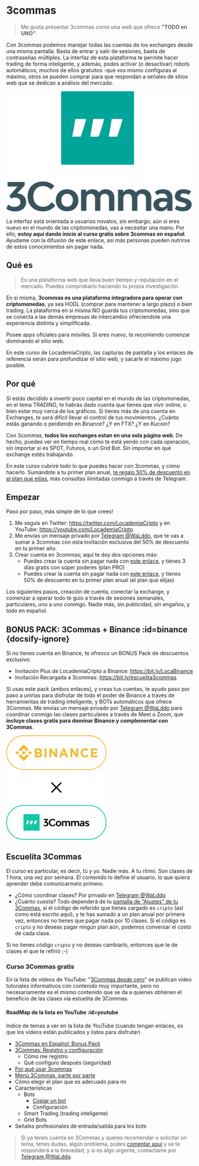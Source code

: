 # 3commas

> Me gusta presentar 3commas como una web que ofrece **"TODO en UNO"**.

Con 3commas podemos manejar todas las cuentas de los exchanges desde una misma pantalla. Basta de entrar y salir de sesiones, basta de contraseñas múltiples. La interfaz de esta plataforma te permite hacer trading de forma inteligente, y además, podes activar (o desactivar) robots automáticos, muchos de ellos gratuitos -que vos mismo configuras al máximo, otros se pueden comprar para que respondan a señales de sitios web que se dedican a análisis del mercado.

![](../assets/img/3commas-logo.png)

La interfaz está orientada a usuarios novatos, sin embargo, aún si eres nuevo en el mundo de las criptomonedas, vas a necesitar una mano. Por ello, **estoy aquí dando inicio al curso gratis sobre 3commas en español**. Ayudame con la difusión de este enlace, así más personas pueden nutrirse de estos conocimientos sin pagar nada.

## Qué es

> Es una plataforma web que lleva buen tiempo y reputación en el mercado. Puedes comprobarlo haciendo tu propia investigación.

En sí misma, **3commas es una plataforma integradora para operar con criptomonedas**, ya sea HODL (comprar para mantener a largo plazo) o bien trading. La plataforma en sí misma NO guarda tus criptomonedas, sino que se conecta a las demás empresas de intercambio ofreciendote una experiencia distinta y simplificada.

Posee apps oficiales para móviles. Si eres nuevo, te recomiendo comenzar dominando el sitio web.

En este curso de LocademiaCripto, las capturas de pantalla y los enlaces de referencia serán para profundizar el sitio web, y sacarle el máximo jugo posible.

## Por qué

Si estás decidido a invertir poco capital en el mundo de las criptomonedas, en el tema TRADING, te habrás dado cuenta que tienes que vivir online, o bien estar muy cerca de los gráficos. Si tienes más de una cuenta en Exchanges, te será dificil llevar el control de tus movimientos. ¿Cuánto estás ganando o perdiendo en Binance? ¿Y en FTX? ¿Y en Kucoin?

Con 3commas, **todos los exchanges estan en una sola página web**. De hecho, puedes ver en tiempo real cómo te está yendo con cada operación, sin importar si es SPOT, Futuros, o un Grid Bot. Sin importar en qué exchange estés trabajando.

En este curso cubriré todo lo que puedes hacer con 3commas, y cómo hacerlo.
Sumándote a tu primer plan anual, [te regalo 50% de descuento en el plan que elijas](https://3commas.io/?c=cripto), más consultas ilimitadas conmigo a través de Telegram.

## Empezar

Paso por paso, más simple de lo que crees!

1. Me seguis en Twitter: https://twitter.com/LocademiaCripto y en YouTube: https://youtube.com/LocademiaCripto
2. Me envías un mensaje privado por [Telegram @WaLddo](https://t.me/waLddo), que te vas a sumar a 3commas con esta invitación exclusiva del 50% de descuento en tu primer año.
3. Crear cuenta en 3commas; aquí te doy dos opciones más:
   - Puedes crear la cuenta sin pagar nada con [este enlace](https://3commas.io/?c=cripto), y tienes 3 días gratis con súper poderes (plan PRO)
   - Puedes crear la cuenta sin pagar nada con [este enlace](https://3commas.io/?c=cripto), y tienes 50% de descuento en tu primer plan anual (el plan que elijas)

Los siguientes pasos, creación de cuenta, conectar la exchange, y comenzar a operar todo te guío a través de sesiones semanales, particulares, uno a uno conmigo. Nadie más, sin publicidad, sin engaños, y todo en español.

## BONUS PACK: 3Commas + Binance :id=binance {docsify-ignore}

Si no tienes cuenta en Binance, te ofrezco un BONUS Pack de descuentos exclusivo:

- Invitación Plus de LocademiaCripto a Binance: https://bit.ly/LocaBinance
- Invitación Recargada a 3commas: https://bit.ly/escuelita3commas

Si usas este pack (ambos enlaces), y creas tus cuentas, te ayudo paso por paso a unirlas para disfrutar de todo el poder de Binance a través de herramientas de trading inteligente, y BOTs automáticos que ofrece 3Commas. Me envías un mensaje privado por [Telegram @WaLddo](https://t.me/waLddo) para coordinar conmigo las clases particulares a través de Meet o Zoom, que **incluye clases gratis para dominar Binance y complementar con 3Commas**.

![](../assets/img/binance-3commas.png)

## Escuelita 3Commas

El curso es particular, es decir, tú y yo. Nadie más. A tu ritmo.
Son clases de 1 hora, una vez por semana. El contenido lo define el usuario, lo que quiera aprender debe comunicarmelo primero.

- ¿Cómo coordinar clases? Por privado en [Telegram @WaLddo](https://t.me/waLddo)
- ¿Cuánto cuesta? Todo dependerá de tu [pantalla de "Ajustes" de tu 3Commas](https://3commas.io/es/users/profile?c=cripto), si el código de referido que tienes cargado es `cripto` (así como está escrito aquí), y te has sumado a un plan anual por primera vez, entonces no tienes que pagar nada por 10 clases. Si el código es `cripto` y no deseas pagar ningún plan aún, podemos conversar el costo de cada clase.

Si no tienes código `cripto` y no deseas cambiarlo, entonces que te de clases el que te refirió ;-) 

### Curso 3Commas gratis
En la lista de videos de YouTube: "[3Commas desde cero](https://www.youtube.com/playlist?list=PLzQ2nY1vA4kKTUpevnVk98pX1VX3E8ZuE)" se publican video tutoriales informativos con contenido muy importante, pero no necesariamente es el mismo contenido que se da a quienes obtienen el beneficio de las clases vía estuelita de 3Commas.

#### RoadMap de la lista en YouTube :id=youtube

Indice de temas a ver en la lista de YouTube (cuando tengan enlaces, es que los videos están publicados y listos para disfrutar)

- [3Commas en Español: Bonus Pack](https://youtu.be/tnvAPUgtKYI)
- [3Commas: Registro y configuración](https://youtu.be/oDMwU_26cqI)
  - Cómo me registro
  - Qué configuro después (seguridad)
- [Por qué usar 3commas](https://youtu.be/11gM2pkE82M)
- [Menú 3Commas, parte por parte](https://youtu.be/BkXJUdzxd7I)
- Cómo elegir el plan que es adecuado para mi
- Características
  - Bots
    - [Copiar un bot](https://youtu.be/ECC2wJP3pJM)
    - Configuración
  - Smart Trading (trading inteligente)
  - Grid Bots
- Señales profesionales de entrada/salida para los bots


>Si ya tenes cuenta en 3Commas y queres recomendar o solicitar un tema, tenes dudas, algún problema, podes [comentar aquí](https://youtu.be/tnvAPUgtKYI) y se te responderá a la brevedad; y si es algo urgente, contactame por [Telegram @WaLddo](https://t.me/waLddo).
